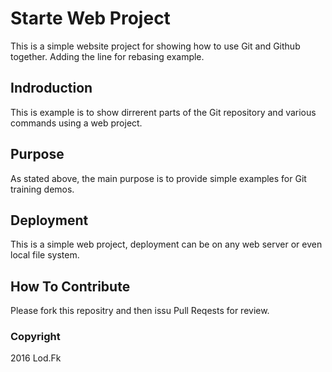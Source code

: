 # Starte Web Project

This is a simple website project for 
showing how to use Git and Github together.
Adding the line for rebasing example.

## Indroduction

This is example is to show dirrerent parts 
of the Git repository and various commands 
using a web project.

## Purpose

As stated above, the main purpose is to 
provide simple examples for Git training 
demos.

## Deployment

This is a simple web project, deployment 
can be on any web server or even local 
file system.

## How To Contribute

Please fork this repositry and then issu Pull Reqests for review.

### Copyright

2016 Lod.Fk
